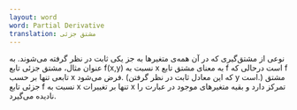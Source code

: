 ```yaml
---
layout: word
word: Partial Derivative
translation: مشتق جزئی
---
```


نوعی از مشتق‌گیری که در آن همه‌ی متغیرها به جز یکی ثابت در نظر گرفته می‌شوند. به عنوان مثال، مشتق جزئی تابع f(x,y) نسبت به x به معنای مشتق تابع f است درحالی که f تابعی تنها بر حسب x فرض می‌شود. (که این معادل ثابت در نظر گرفتن y است.) مشتق جزئی تابع f نسبت به x تنها بر تغییرات x تمرکز دارد و بقیه متغیرهای موجود در عبارت را نادیده می‌گیرد.
